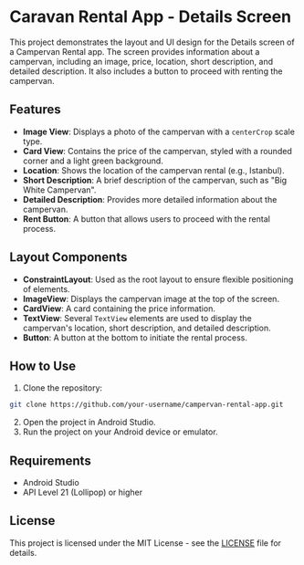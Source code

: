 # Caravan Rental App - Details Screen

This project demonstrates the layout and UI design for the Details screen of a Campervan Rental app. The screen provides information about a campervan, including an image, price, location, short description, and detailed description. It also includes a button to proceed with renting the campervan.

## Features
- **Image View**: Displays a photo of the campervan with a `centerCrop` scale type.
- **Card View**: Contains the price of the campervan, styled with a rounded corner and a light green background.
- **Location**: Shows the location of the campervan rental (e.g., Istanbul).
- **Short Description**: A brief description of the campervan, such as "Big White Campervan".
- **Detailed Description**: Provides more detailed information about the campervan.
- **Rent Button**: A button that allows users to proceed with the rental process.

## Layout Components
- **ConstraintLayout**: Used as the root layout to ensure flexible positioning of elements.
- **ImageView**: Displays the campervan image at the top of the screen.
- **CardView**: A card containing the price information.
- **TextView**: Several `TextView` elements are used to display the campervan's location, short description, and detailed description.
- **Button**: A button at the bottom to initiate the rental process.

## How to Use
1. Clone the repository:
```bash
git clone https://github.com/your-username/campervan-rental-app.git
```
2. Open the project in Android Studio.
3. Run the project on your Android device or emulator.

## Requirements
- Android Studio
- API Level 21 (Lollipop) or higher

## License
This project is licensed under the MIT License - see the [LICENSE](LICENSE) file for details.
